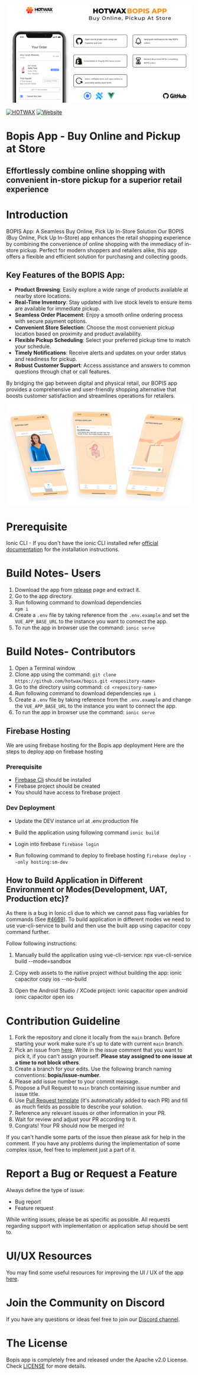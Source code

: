
![Bopis](gitbanner3.png)


<a href="https://www.hotwax.co/"><img alt="HOTWAX" src="https://img.shields.io/twitter/url/http/shields.io.svg?style=social"></a>
[![Website](https://raw.githubusercontent.com/praveenscience/praveenscience/master/soc/ws.svg)](https://www.hotwax.co/) 




# Bopis App - Buy Online and Pickup at Store
##   Effortlessly combine online shopping with convenient in-store pickup for a superior retail experience


# Introduction

BOPIS App: A Seamless Buy Online, Pick Up In-Store Solution
Our BOPIS (Buy Online, Pick Up In-Store) app enhances the retail shopping experience by combining the convenience of online shopping with the immediacy of in-store pickup. Perfect for modern shoppers and retailers alike, this app offers a flexible and efficient solution for purchasing and collecting goods.
## Key Features of the BOPIS App:
- **Product Browsing**: Easily explore a wide range of products available at nearby store locations.
- **Real-Time Inventory**: Stay updated with live stock levels to ensure items are available for immediate pickup.
- **Seamless Order Placement**: Enjoy a smooth online ordering process with secure payment options.
- **Convenient Store Selection**: Choose the most convenient pickup location based on proximity and product availability.
- **Flexible Pickup Scheduling**: Select your preferred pickup time to match your schedule.
- **Timely Notifications**: Receive alerts and updates on your order status and readiness for pickup.
- **Robust Customer Support**: Access assistance and answers to common questions through chat or call features.
  
By bridging the gap between digital and physical retail, our BOPIS app provides a comprehensive and user-friendly shopping alternative that boosts customer satisfaction and streamlines operations for retailers.



![Bopis](BopisGITHUB.png)  




# Prerequisite
Ionic CLI - If you don't have the ionic CLI installed refer [official documentation](https://ionicframework.com/docs/intro/cli) for the installation instructions.


# Build Notes- Users

1. Download the app from [release](https://github.com/hotwax/bopis/releases) page and extract it.
2. Go to the app directory.
3. Run following command to download dependencies  
    `npm i`
4. Create a `.env` file by taking reference from the `.env.example` and set the `VUE_APP_BASE_URL` to the instance you want to connect the app.
5. To run the app in browser use the command: `ionic serve`


# Build Notes- Contributors

1. Open a Terminal window
2. Clone app using the command: `git clone https://github.com/hotwax/bopis.git <repository-name>`
3. Go to the <repository-name> directory using command: `cd <repository-name>`
4. Run following command to download dependencies
    `npm i`
5. Create a `.env` file by taking reference from the `.env.example` and change the `VUE_APP_BASE_URL` to the instance you want to connect the app.
6. To run the app in browser use the command: `ionic serve`

## Firebase Hosting

We are using firebase hosting for the Bopis app deployment
Here are the steps to deploy app on firebase hosting

### Prerequisite

- [Firebase Cli](https://firebase.google.com/docs/cli) should be installed
- Firebase project should be created
- You should have access to firebase project

### Dev Deployment

- Update the DEV instance url at .env.production file

- Build the application using following command
  `ionic build`

- Login into firebase
  `firebase login`

- Run following command to deploy to firebase hosting
  `firebase deploy --only hosting:sm-dev`

## How to Build Application in Different Environment or Modes(Development, UAT, Production etc)?

As there is a bug in Ionic cli due to which we cannot pass flag variables for commands (See [#4669](https://github.com/ionic-team/ionic-cli/issues/4642)). To build application in different modes we need to use vue-cli-service to build and then use the built app using capacitor copy command further.

Follow following instructions:

1. Manually build the application using vue-cli-service:
   npx vue-cli-service build --mode=sandbox

2. Copy web assets to the native project without building the app:
   ionic capacitor copy ios --no-build

3. Open the Android Studio / XCode project:
   ionic capacitor open android  
   ionic capacitor open ios

# Contribution Guideline

1. Fork the repository and clone it locally from the `main` branch. Before starting your work make sure it's up to date with current `main` branch.
2. Pick an issue from [here](https://github.com/hotwax/bopis/issues). Write in the issue comment that you want to pick it, if you can't assign yourself. **Please stay assigned to one issue at a time to not block others**.
3. Create a branch for your edits. Use the following branch naming conventions: **bopis/issue-number**.
4. Please add issue number to your commit message.
5. Propose a Pull Request to `main` branch containing issue number and issue title.
6. Use [Pull Request template](https://github.com/hotwax/bopis/blob/main/.github/PULL_REQUEST_TEMPLATE.md) (it's automatically added to each PR) and fill as much fields as possible to describe your solution.
7. Reference any relevant issues or other information in your PR.
8. Wait for review and adjust your PR according to it.
9. Congrats! Your PR should now be merged in!

If you can't handle some parts of the issue then please ask for help in the comment. If you have any problems during the implementation of some complex issue, feel free to implement just a part of it.

# Report a Bug or Request a Feature

Always define the type of issue:
* Bug report
* Feature request

While writing issues, please be as specific as possible. All requests regarding support with implementation or application setup should be sent to.
# UI/UX Resources
You may find some useful resources for improving the UI / UX of the app <a href="https://www.figma.com/community/file/885791511781717756" target="_blank">here</a>.

# Join the Community on Discord
If you have any questions or ideas feel free to join our <a href="https://discord.gg/SwpJnpdyg3" target="_blank">Discord channel</a>.
    
# The License

Bopis app is completely free and released under the Apache v2.0 License. Check <a href="https://github.com/hotwax/bopis/blob/main/LICENSE" target="_blank">LICENSE</a> for more details.

